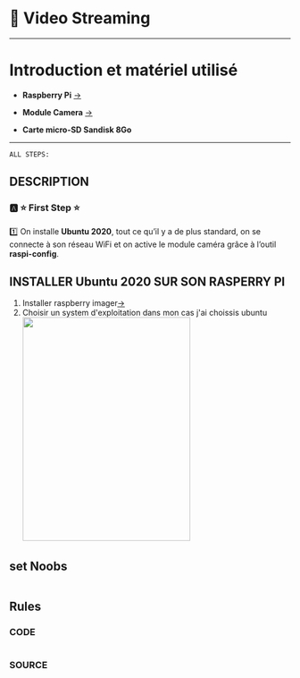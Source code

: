 #  :pushpin: Video Streaming

---
# Introduction et matériel utilisé
* **Raspberry Pi** [->](https://www.amazon.fr/gp/product/B00Q8MM4PI/ref=as_li_tl?ie=UTF8&camp=1642&creative=6746&creativeASIN=B00Q8MM4PI&linkCode=as2&tag=magdiblog-21&linkId=ILNQLTZCCS5EITBS)

* **Module Camera** [->](https://www.amazon.fr/gp/product/B00E1GGE40/ref=as_li_tl?ie=UTF8&camp=1642&creative=6746&creativeASIN=B00E1GGE40&linkCode=as2&tag=magdiblog-21&linkId=5AG5Y5WRP3IRFDAU)

* **Carte micro-SD Sandisk 8Go**

 
---
```{r setup, include=FALSE}
ALL STEPS:
```
DESCRIPTION
--------------------------------------------------
### :a: :star: First Step :star:
:one: On installe **Ubuntu 2020**, tout ce qu’il y a de plus standard, on se connecte à son réseau WiFi et on active le module caméra grâce à l’outil **raspi-config**.



 ## **INSTALLER Ubuntu 2020 SUR SON RASPERRY PI**
 1. Installer raspberry imager[->](https://www.raspberrypi.org/software/)
 2. Choisir un system d'exploitation dans mon cas j'ai choissis ubuntu
 <img src="src/raspberry.JPG" height=400 width="300"></img>
 
 
  
 ## **set Noobs**

```{r}
```
Rules
--------------------------------------------------
### CODE
```{r}

```
### SOURCE
```{r}
```



